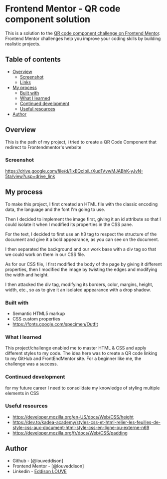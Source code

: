 # Frontend Mentor - QR code component solution

This is a solution to the [QR code component challenge on Frontend Mentor](https://www.frontendmentor.io/challenges/qr-code-component-iux_sIO_H). Frontend Mentor challenges help you improve your coding skills by building realistic projects. 

## Table of contents

- [Overview](#overview)
  - [Screenshot](#screenshot)
  - [Links](#links)
- [My process](#my-process)
  - [Built with](#built-with)
  - [What I learned](#what-i-learned)
  - [Continued development](#continued-development)
  - [Useful resources](#useful-resources)
- [Author](#author)

## Overview

This is the path of my project, i tried to create a QR Code Component that redirect to Frontendmentor's website

### Screenshot

https://drive.google.com/file/d/1ixEQcIbiLrXud1VvwMJABhK-yJvN-5ta/view?usp=drive_link

## My process
To make this project, I first created an HTML file with the classic encoding data, the language and the font I'm going to use. 

Then I decided to implement the image first, giving it an id attribute so that I could isolate it when I modified its properties in the CSS pane. 

For the text, I decided to first use an h3 tag to respect the structure of the document and give it a bold appearance, as you can see on the document.

I then separated the background and our work base with a div tag so that we could work on them in our CSS file. 

As for our CSS file, I first modified the body of the page by giving it different properties, then I modified the image by twisting the edges and modifying the width and height.

I then attacked the div tag, modifying its borders, color, margins, height, width, etc., so as to give it an isolated appearance with a drop shadow.
### Built with

- Semantic HTML5 markup
- CSS custom properties
- https://fonts.google.com/specimen/Outfit

### What I learned

This project/challenge enabled me to master HTML & CSS and apply different styles to my code. 
The idea here was to create a QR code linking to my GitHub and FrontEndMentor site.
For a beginner like me, the challenge was a success.

### Continued development

for my future career I need to consolidate my knowledge of styling multiple elements in CSS

### Useful resources

- https://developer.mozilla.org/en-US/docs/Web/CSS/height
- https://dev.to/kadea-academy/styles-css-et-html-relier-les-feuilles-de-style-css-aux-document-html-style-css-en-ligne-ou-externe-n69
- https://developer.mozilla.org/fr/docs/Web/CSS/padding

## Author

- Github - [@louveddison]
- Frontend Mentor - [@louveddison]
- Linkedin - [Eddison LOUVE](https://www.linkedin.com/in/louveddison/)

